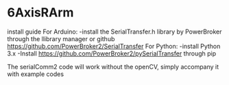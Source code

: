 # 6AxisRArm
install guide
For Arduino:
-install the SerialTransfer.h library by PowerBroker through the llibrary manager or github https://github.com/PowerBroker2/SerialTransfer
For Python:
-install Python 3.x
-Install https://github.com/PowerBroker2/pySerialTransfer through pip

The serialComm2 code will work without the openCV, simply accompany it with example codes